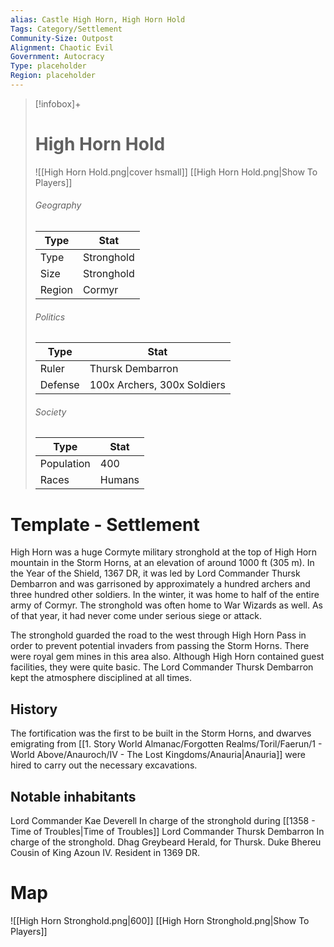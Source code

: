 ```yaml
---
alias: Castle High Horn, High Horn Hold
Tags: Category/Settlement
Community-Size: Outpost
Alignment: Chaotic Evil
Government: Autocracy
Type: placeholder
Region: placeholder
---
```


> [!infobox]+
> # High Horn Hold
> ![[High Horn Hold.png|cover hsmall]]
> [[High Horn Hold.png|Show To Players]]
> ###### Geography
> Type |  Stat |
> ---|---|
> Type | Stronghold |
> Size | Stronghold |
> Region | Cormyr |
> ###### Politics
> Type |  Stat |
> ---|---|
> Ruler |  Thursk Dembarron |
> Defense | 100x Archers, 300x Soldiers |
> ###### Society
> Type |  Stat |
> ---|---|
> Population | 400 |
> Races | Humans |

# Template - Settlement
High Horn was a huge Cormyte military stronghold at the top of High Horn mountain in the Storm Horns, at an elevation of around 1000 ft (305 m). In the Year of the Shield, 1367 DR, it was led by Lord Commander Thursk Dembarron and was garrisoned by approximately a hundred archers and three hundred other soldiers. In the winter, it was home to half of the entire army of Cormyr. The stronghold was often home to War Wizards as well. As of that year, it had never come under serious siege or attack.

The stronghold guarded the road to the west through High Horn Pass in order to prevent potential invaders from passing the Storm Horns. There were royal gem mines in this area also. Although High Horn contained guest facilities, they were quite basic. The Lord Commander Thursk Dembarron kept the atmosphere disciplined at all times.

## History
The fortification was the first to be built in the Storm Horns, and dwarves emigrating from [[1. Story World Almanac/Forgotten Realms/Toril/Faerun/1 - World Above/Anauroch/IV - The Lost Kingdoms/Anauria|Anauria]] were hired to carry out the necessary excavations.

## Notable inhabitants
Lord Commander Kae Deverell
In charge of the stronghold during [[1358 - Time of Troubles|Time of Troubles]]
Lord Commander Thursk Dembarron
In charge of the stronghold.
Dhag Greybeard
Herald, for Thursk.
Duke Bhereu
Cousin of King Azoun IV. Resident in 1369 DR.

# Map
![[High Horn Stronghold.png|600]]
[[High Horn Stronghold.png|Show To Players]]
